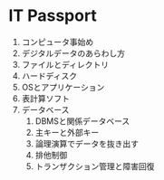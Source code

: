 # IT Passport

1. コンピュータ事始め
2. デジタルデータのあらわし方
3. ファイルとディレクトリ
4. ハードディスク
5. OSとアプリケーション
6. 表計算ソフト
7. データベース
   1. DBMSと関係データベース
   2. 主キーと外部キー
   3. 論理演算でデータを抜き出す
   4. 排他制御
   5. トランザクション管理と障害回復

